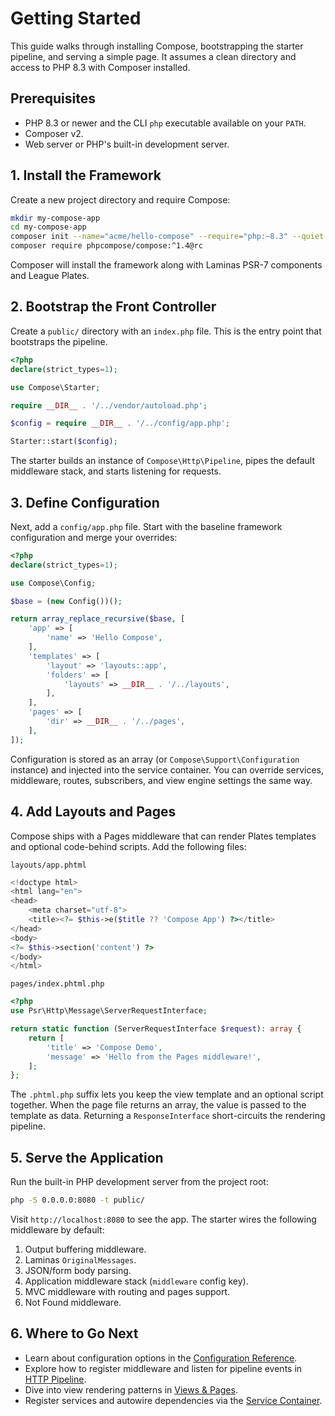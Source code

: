 # Getting Started

This guide walks through installing Compose, bootstrapping the starter pipeline, and serving a simple page. It assumes a clean directory and access to PHP 8.3 with Composer installed.

## Prerequisites

- PHP 8.3 or newer and the CLI `php` executable available on your `PATH`.
- Composer v2.
- Web server or PHP's built-in development server.

## 1. Install the Framework

Create a new project directory and require Compose:

```bash
mkdir my-compose-app
cd my-compose-app
composer init --name="acme/hello-compose" --require="php:~8.3" --quiet
composer require phpcompose/compose:^1.4@rc
```

Composer will install the framework along with Laminas PSR-7 components and League Plates.

## 2. Bootstrap the Front Controller

Create a `public/` directory with an `index.php` file. This is the entry point that bootstraps the pipeline.

```php
<?php
declare(strict_types=1);

use Compose\Starter;

require __DIR__ . '/../vendor/autoload.php';

$config = require __DIR__ . '/../config/app.php';

Starter::start($config);
```

The starter builds an instance of `Compose\Http\Pipeline`, pipes the default middleware stack, and starts listening for requests.

## 3. Define Configuration

Next, add a `config/app.php` file. Start with the baseline framework configuration and merge your overrides:

```php
<?php
declare(strict_types=1);

use Compose\Config;

$base = (new Config())();

return array_replace_recursive($base, [
    'app' => [
        'name' => 'Hello Compose',
    ],
    'templates' => [
        'layout' => 'layouts::app',
        'folders' => [
            'layouts' => __DIR__ . '/../layouts',
        ],
    ],
    'pages' => [
        'dir' => __DIR__ . '/../pages',
    ],
]);
```

Configuration is stored as an array (or `Compose\Support\Configuration` instance) and injected into the service container. You can override services, middleware, routes, subscribers, and view engine settings the same way.

## 4. Add Layouts and Pages

Compose ships with a Pages middleware that can render Plates templates and optional code-behind scripts. Add the following files:

`layouts/app.phtml`

```php
<!doctype html>
<html lang="en">
<head>
    <meta charset="utf-8">
    <title><?= $this->e($title ?? 'Compose App') ?></title>
</head>
<body>
<?= $this->section('content') ?>
</body>
</html>
```

`pages/index.phtml.php`

```php
<?php
use Psr\Http\Message\ServerRequestInterface;

return static function (ServerRequestInterface $request): array {
    return [
        'title' => 'Compose Demo',
        'message' => 'Hello from the Pages middleware!',
    ];
};
```

The `.phtml.php` suffix lets you keep the view template and an optional script together. When the page file returns an array, the value is passed to the template as data. Returning a `ResponseInterface` short-circuits the rendering pipeline.

## 5. Serve the Application

Run the built-in PHP development server from the project root:

```bash
php -S 0.0.0.0:8080 -t public/
```

Visit `http://localhost:8080` to see the app. The starter wires the following middleware by default:

1. Output buffering middleware.
2. Laminas `OriginalMessages`.
3. JSON/form body parsing.
4. Application middleware stack (`middleware` config key).
5. MVC middleware with routing and pages support.
6. Not Found middleware.

## 6. Where to Go Next

- Learn about configuration options in the [Configuration Reference](configuration.md).
- Explore how to register middleware and listen for pipeline events in [HTTP Pipeline](http-pipeline.md).
- Dive into view rendering patterns in [Views & Pages](views-and-pages.md).
- Register services and autowire dependencies via the [Service Container](service-container.md).
